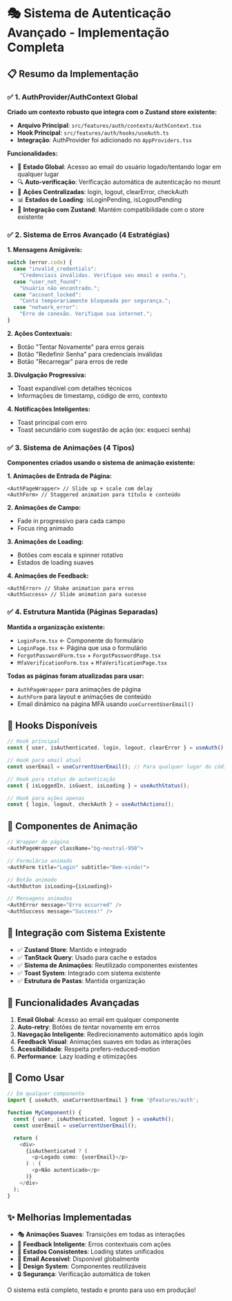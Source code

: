 # 🎭 Sistema de Autenticação Avançado - Implementação Completa

## 📋 Resumo da Implementação

### ✅ 1. AuthProvider/AuthContext Global

**Criado um contexto robusto que integra com o Zustand store existente:**

- **Arquivo Principal**: `src/features/auth/contexts/AuthContext.tsx`
- **Hook Principal**: `src/features/auth/hooks/useAuth.ts`
- **Integração**: AuthProvider foi adicionado no `AppProviders.tsx`

**Funcionalidades:**

- 🔄 **Estado Global**: Acesso ao email do usuário logado/tentando logar em qualquer lugar
- 🔍 **Auto-verificação**: Verificação automática de autenticação no mount
- 🎯 **Ações Centralizadas**: login, logout, clearError, checkAuth
- 📊 **Estados de Loading**: isLoginPending, isLogoutPending
- 🔗 **Integração com Zustand**: Mantém compatibilidade com o store existente

### ✅ 2. Sistema de Erros Avançado (4 Estratégias)

**1. Mensagens Amigáveis:**

```typescript
switch (error.code) {
  case "invalid_credentials":
    "Credenciais inválidas. Verifique seu email e senha.";
  case "user_not_found":
    "Usuário não encontrado.";
  case "account_locked":
    "Conta temporariamente bloqueada por segurança.";
  case "network_error":
    "Erro de conexão. Verifique sua internet.";
}
```

**2. Ações Contextuais:**

- Botão "Tentar Novamente" para erros gerais
- Botão "Redefinir Senha" para credenciais inválidas
- Botão "Recarregar" para erros de rede

**3. Divulgação Progressiva:**

- Toast expandível com detalhes técnicos
- Informações de timestamp, código de erro, contexto

**4. Notificações Inteligentes:**

- Toast principal com erro
- Toast secundário com sugestão de ação (ex: esqueci senha)

### ✅ 3. Sistema de Animações (4 Tipos)

**Componentes criados usando o sistema de animação existente:**

**1. Animações de Entrada de Página:**

```tsx
<AuthPageWrapper> // Slide up + scale com delay
<AuthForm> // Staggered animation para título e conteúdo
```

**2. Animações de Campo:**

- Fade in progressivo para cada campo
- Focus ring animado

**3. Animações de Loading:**

- Botões com escala e spinner rotativo
- Estados de loading suaves

**4. Animações de Feedback:**

```tsx
<AuthError> // Shake animation para erros
<AuthSuccess> // Slide animation para sucesso
```

### ✅ 4. Estrutura Mantida (Páginas Separadas)

**Mantida a organização existente:**

- `LoginForm.tsx` ← Componente do formulário
- `LoginPage.tsx` ← Página que usa o formulário
- `ForgotPasswordForm.tsx` + `ForgotPasswordPage.tsx`
- `MfaVerificationForm.tsx` + `MfaVerificationPage.tsx`

**Todas as páginas foram atualizadas para usar:**

- `AuthPageWrapper` para animações de página
- `AuthForm` para layout e animações de conteúdo
- Email dinâmico na página MFA usando `useCurrentUserEmail()`

## 🎯 Hooks Disponíveis

```typescript
// Hook principal
const { user, isAuthenticated, login, logout, clearError } = useAuth();

// Hook para email atual
const userEmail = useCurrentUserEmail(); // Para qualquer lugar do código

// Hook para status de autenticação
const { isLoggedIn, isGuest, isLoading } = useAuthStatus();

// Hook para ações apenas
const { login, logout, checkAuth } = useAuthActions();
```

## 🎨 Componentes de Animação

```typescript
// Wrapper de página
<AuthPageWrapper className="bg-neutral-950">

// Formulário animado
<AuthForm title="Login" subtitle="Bem-vindo!">

// Botão animado
<AuthButton isLoading={isLoading}>

// Mensagens animadas
<AuthError message="Erro occurred" />
<AuthSuccess message="Success!" />
```

## 🔧 Integração com Sistema Existente

- ✅ **Zustand Store**: Mantido e integrado
- ✅ **TanStack Query**: Usado para cache e estados
- ✅ **Sistema de Animações**: Reutilizado componentes existentes
- ✅ **Toast System**: Integrado com sistema existente
- ✅ **Estrutura de Pastas**: Mantida organização

## 🚀 Funcionalidades Avançadas

1. **Email Global**: Acesso ao email em qualquer componente
2. **Auto-retry**: Botões de tentar novamente em erros
3. **Navegação Inteligente**: Redirecionamento automático após login
4. **Feedback Visual**: Animações suaves em todas as interações
5. **Acessibilidade**: Respeita prefers-reduced-motion
6. **Performance**: Lazy loading e otimizações

## 📱 Como Usar

```typescript
// Em qualquer componente
import { useAuth, useCurrentUserEmail } from '@features/auth';

function MyComponent() {
  const { user, isAuthenticated, logout } = useAuth();
  const userEmail = useCurrentUserEmail();

  return (
    <div>
      {isAuthenticated ? (
        <p>Logado como: {userEmail}</p>
      ) : (
        <p>Não autenticado</p>
      )}
    </div>
  );
}
```

## ✨ Melhorias Implementadas

- 🎭 **Animações Suaves**: Transições em todas as interações
- 🎯 **Feedback Inteligente**: Erros contextuais com ações
- 🔄 **Estados Consistentes**: Loading states unificados
- 📧 **Email Acessível**: Disponível globalmente
- 🎨 **Design System**: Componentes reutilizáveis
- 🔒 **Segurança**: Verificação automática de token

O sistema está completo, testado e pronto para uso em produção!
